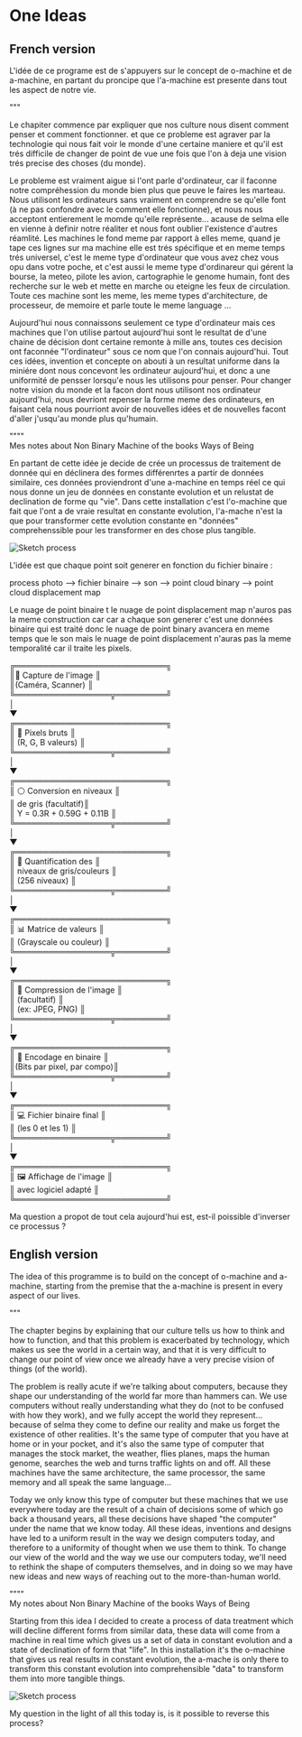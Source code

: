 # One Ideas 


## French version 

L'idée de ce programe est de s'appuyers sur le concept de o-machine et de a-machine, en partant du proncipe que l'a-machine est presente dans tout les aspect de notre vie.  
  
  
"""  

Le chapiter commence par expliquer que nos culture nous disent comment penser et comment fonctionner. et que ce probleme est agraver par la technologie qui nous fait voir le monde d'une certaine maniere et qu'il est trés difficile de changer de point de vue une fois que l'on à deja une vision trés precise des choses (du monde).

Le probleme est vraiment aigue si l'ont parle d'ordinateur, car il faconne notre compréhession du monde bien plus que peuve le faires les marteau. Nous utilisont les ordinateurs sans vraiment en comprendre se qu'elle font (à ne pas confondre avec le comment elle fonctionne), et nous nous acceptont entierement le momde qu'elle représente... acause de selma elle en vienne à definir notre réaliter et nous font oublier l'existence d'autres réamlité. Les machines le fond meme par rapport à elles meme, quand je tape ces lignes sur ma machine elle est trés spécifique et en meme temps trés universel, c'est le meme type d'ordinateur que vous avez chez vous opu dans votre poche, et c'est aussi le meme type d'ordinareur qui gérent la bourse, la meteo, pilote les avion, cartographie le genome humain, font des recherche sur le web et mette en marche ou eteigne les feux de circulation. Toute ces machine sont les meme, les meme types d'architecture, de processeur, de memoire et parle toute le meme language ...

Aujourd'hui nous connaissons seulement ce type d'ordinateur mais ces machines que l'on utilise partout aujourd'hui sont le resultat de d'une chaine de décision dont certaine remonte à mille ans, toutes ces decision ont faconnée "l'ordinateur" sous ce nom que l'on connais aujourd'hui. Tout ces idées, invention et concepte on abouti à un resultat uniforme dans la miniére dont nous concevont les ordinateur aujourd'hui, et donc a une uniformité de pensser lorsqu'e nous les utilisons pour penser. Pour changer notre vision du monde et la facon dont nous utilisont nos ordinateur aujourd'hui, nous devriont repenser la forme meme des ordinateurs, en faisant cela nous pourriont avoir de nouvelles idées et de nouvelles facont d'aller j'usqu'au monde plus qu'humain.

""""  
Mes notes about Non Binary Machine of the books Ways of Being
  
  
  
En partant de cette idée je decide de  crée un processus de traitement de donnée qui en déclinera des formes différenrtes a partir de données similaire, ces données proviendront d'une a-machine en temps réel ce qui nous donne un jeu de données en constante evolution et un relustat de declination de forme qu "vie". 
Dans cette installation c'est l'o-machine que fait que l'ont a de vraie resultat en constante evolution, l'a-mache n'est la que pour transformer cette evolution constante en "données" comprehenssible pour les transformer en des chose plus tangible.

![Sketch process](./ressources/data_Read/sketch.jpeg)





L'idée est que chaque point soit generer en fonction du fichier binaire :

process photo --> fichier binaire --> son --> point cloud binary --> point cloud displacement map 

Le nuage de point binaire t le nuage de point displacement map n'auros pas la meme construction car car a chaque son generer c'est une données binaire qui est traité donc le nuage de point binary avancera en meme temps que le son mais le nuage de point displacement n'auras pas la meme temporalité car il traite les pixels.   
  
  
  
  
╔═══════════════════════════╗  
║📸 Capture de l'image      ║   
║(Caméra, Scanner)          ║  
╚═════════════════╦═════════╝  
                  │  
                  ▼  
╔═══════════════════════════╗  
║ 🌈 Pixels bruts           ║  
║    (R, G, B valeurs)      ║  
╚═════════════════╦═════════╝  
                  │  
                  ▼  
╔═══════════════════════════╗  
║ ⚪ Conversion en niveaux  ║  
║       de gris (facultatif)║  
║ Y = 0.3R + 0.59G + 0.11B  ║  
╚═════════════════╦═════════╝  
                  │  
                  ▼  
╔═══════════════════════════╗  
║ 🔢 Quantification des     ║  
║ niveaux de gris/couleurs  ║  
║      (256 niveaux)        ║  
╚═════════════════╦═════════╝  
                  │  
                  ▼  
╔═══════════════════════════╗  
║ 📊 Matrice de valeurs     ║  
║ (Grayscale ou couleur)    ║  
╚═════════════════╦═════════╝  
                  │  
                  ▼  
╔═══════════════════════════╗  
║ 💾 Compression de l'image ║  
║     (facultatif)          ║  
║     (ex: JPEG, PNG)       ║  
╚═════════════════╦═════════╝  
                  │  
                  ▼  
╔═══════════════════════════╗  
║  📝 Encodage en binaire   ║  
║(Bits par pixel, par compo)║  
╚═════════════════╦═════════╝  
                  │  
                  ▼  
╔═══════════════════════════╗  
║ 💻 Fichier binaire final  ║  
║        (les 0 et les 1)   ║  
╚═════════════════╦═════════╝  
                  │  
                  ▼  
╔═══════════════════════════╗  
║ 🖼️ Affichage de l'image   ║  
║    avec logiciel adapté   ║  
╚═══════════════════════════╝  
  
  
Ma question a propot de tout cela aujourd'hui est, est-il poissible d'inverser ce processus ? 


## English version 


The idea of this programme is to build on the concept of o-machine and a-machine, starting from the premise that the a-machine is present in every aspect of our lives.  
  
  
  
"""

The chapter begins by explaining that our culture tells us how to think and how to function, and that this problem is exacerbated by technology, which makes us see the world in a certain way, and that it is very difficult to change our point of view once we already have a very precise vision of things (of the world).

The problem is really acute if we're talking about computers, because they shape our understanding of the world far more than hammers can. We use computers without really understanding what they do (not to be confused with how they work), and we fully accept the world they represent... because of selma they come to define our reality and make us forget the existence of other realities. It's the same type of computer that you have at home or in your pocket, and it's also the same type of computer that manages the stock market, the weather, flies planes, maps the human genome, searches the web and turns traffic lights on and off. All these machines have the same architecture, the same processor, the same memory and all speak the same language...

Today we only know this type of computer but these machines that we use everywhere today are the result of a chain of decisions some of which go back a thousand years, all these decisions have shaped "the computer" under the name that we know today. All these ideas, inventions and designs have led to a uniform result in the way we design computers today, and therefore to a uniformity of thought when we use them to think. To change our view of the world and the way we use our computers today, we'll need to rethink the shape of computers themselves, and in doing so we may have new ideas and new ways of reaching out to the more-than-human world.

""""  
My notes about Non Binary Machine of the books Ways of Being  
  
  
  
Starting from this idea I decided to create a process of data treatment which will decline different forms from similar data, these data will come from a machine in real time which gives us a set of data in constant evolution and a state of declination of form that "life". In this installation it's the o-machine that gives us real results in constant evolution, the a-mache is only there to transform this constant evolution into comprehensible "data" to transform them into more tangible things.


![Sketch process](./ressources/data_Read/sketch.jpeg)

My question in the light of all this today is, is it possible to reverse this process?

